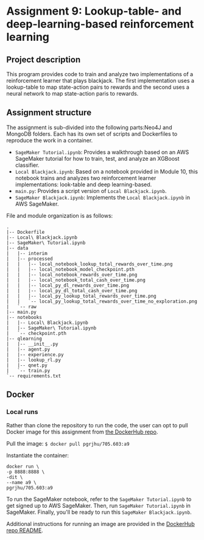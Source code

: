 # Assignment 9: Lookup-table- and deep-learning-based reinforcement learning

## Project description

This program provides code to train and analyze two implementations of a reinforcement learner that plays blackjack. The
first implementation uses a lookup-table to map state-action pairs to rewards and the second uses a neural network to
map state-action paris to rewards.

## Assignment structure

The assignment is sub-divided into the following parts:Neo4J and MongoDB folders. Each has its own set of scripts and
Dockerfiles to reproduce the work in a container.

* `SageMaker Tutorial.ipynb`: Provides a walkthrough based on an AWS SageMaker tutorial for how to train, test, and
  analyze an XGBoost classifier.
* `Local Blackjack.ipynb`: Based on a notebook provided in Module 10, this notebook trains and analyzes two
  reinforcement learner implementations: look-table and deep learning-based.
* `main.py`: Provides a script version of `Local Blackjack.ipynb`.
* `SageMaker Blackjack.ipynb`: Implements the `Local Blackjack.ipynb` in AWS SageMaker.

File and module organization is as follows:

```
.
|-- Dockerfile
|-- Local\ Blackjack.ipynb
|-- SageMaker\ Tutorial.ipynb
|-- data
|   |-- interim
|   |-- processed
|   |   |-- local_notebook_lookup_total_rewards_over_time.png
|   |   |-- local_notebook_model_checkpoint.pth
|   |   |-- local_notebook_rewards_over_time.png
|   |   |-- local_notebook_total_cash_over_time.png
|   |   |-- local_py_dl_rewards_over_time.png
|   |   |-- local_py_dl_total_cash_over_time.png
|   |   |-- local_py_lookup_total_rewards_over_time.png
|   |   `-- local_py_lookup_total_rewards_over_time_no_exploration.png
|   `-- raw
|-- main.py
|-- notebooks
|   |-- Local\ Blackjack.ipynb
|   |-- SageMaker\ Tutorial.ipynb
|   `-- checkpoint.pth
|-- qlearning
|   |-- __init__.py
|   |-- agent.py
|   |-- experience.py
|   |-- lookup_rl.py
|   |-- qnet.py
|   `-- train.py
`-- requirements.txt
```

## Docker

### Local runs

Rather than clone the repository to run the code, the user can opt to pull Docker image for this assignment
from [the DockerHub repo](https://hub.docker.com/repository/docker/pgrjhu/705.603/general).

Pull the image: `$ docker pull pgrjhu/705.603:a9`

Instantiate the container:
```
docker run \
-p 8888:8888 \
-dit \
--name a9 \
pgrjhu/705.603:a9
```

To run the SageMaker notebook, refer to the `SageMaker Tutorial.ipynb` to get signed up to AWS SageMaker. Then,
run `SageMaker Tutorial.ipynb` in SageMaker. Finally, you'll be ready to run this `SageMaker Blackjack.ipynb`.

Additional instructions for running an image are provided in
the [DockerHub repo README](https://hub.docker.com/repository/docker/pgrjhu/705.603/general).


